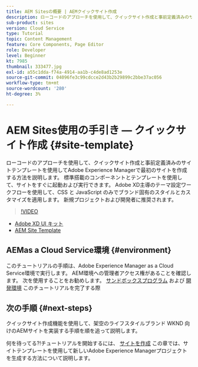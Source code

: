 ```yaml
---
title: AEM Sitesの概要 | AEMクイックサイト作成
description: ローコードのアプローチを使用して、クイックサイト作成と事前定義済みのサイトテンプレートを使用してAdobe Experience Managerで最初のサイトを作成する方法を説明します。 標準搭載のコンポーネントとテンプレートを使用して、サイトをすぐに起動および実行できます。 Adobe XD主導のテーマ設定ワークフローを使用して、CSS と JavaScript のみでブランド固有のスタイルとカスタマイズを適用します。 新規プロジェクトおよび開発者に推奨。
sub-product: sites
version: Cloud Service
type: Tutorial
topic: Content Management
feature: Core Components, Page Editor
role: Developer
level: Beginner
kt: 7985
thumbnail: 333477.jpg
exl-id: a55c1dda-f74a-4914-aa1b-c4de8ad1253e
source-git-commit: 04096fe3c99cdcce2d43b2b29899c2bbe37ac056
workflow-type: tm+mt
source-wordcount: '280'
ht-degree: 3%

---
```


# AEM Sites使用の手引き — クイックサイト作成 {#site-template}

ローコードのアプローチを使用して、クイックサイト作成と事前定義済みのサイトテンプレートを使用してAdobe Experience Managerで最初のサイトを作成する方法を説明します。 標準搭載のコンポーネントとテンプレートを使用して、サイトをすぐに起動および実行できます。 Adobe XD主導のテーマ設定ワークフローを使用して、CSS と JavaScript のみでブランド固有のスタイルとカスタマイズを適用します。 新規プロジェクトおよび開発者に推奨されます。

>[!VIDEO](https://video.tv.adobe.com/v/333477/?quality=12&learn=on)

* [Adobe XD UI キット](https://github.com/adobe/aem-site-template-basic/blob/main/files/wireframe.xd)
* [AEM Site Template](https://github.com/adobe/aem-site-template-basic)

## AEMas a Cloud Service環境 {#environment}

このチュートリアルの手順は、Adobe Experience Manager as a Cloud Service環境で実行します。 AEM環境への管理者アクセス権があることを確認します。 次を使用することをお勧めします。 [サンドボックスプログラム](https://experienceleague.adobe.com/docs/experience-manager-cloud-service/onboarding/getting-access/sandbox-programs/introduction-sandbox-programs.html) および [開発環境](https://experienceleague.adobe.com/docs/experience-manager-cloud-service/implementing/using-cloud-manager/manage-environments.html?lang=ja) このチュートリアルを完了する際

## 次の手順 {#next-steps}

クイックサイト作成機能を使用して、架空のライフスタイルブランド WKND 向けのAEMサイトを実装する手順を順を追って説明します。

何を待ってる?!チュートリアルを開始するには、 [サイトを作成](create-site.md) この章では、サイトテンプレートを使用して新しいAdobe Experience Managerプロジェクトを生成する方法について説明します。
